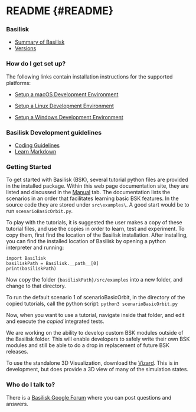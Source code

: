 # README  {#README}

### Basilisk ###

* [Summary of Basilisk](http://hanspeterschaub.info/basilisk/index.html)
* [Versions](http://hanspeterschaub.info/basilisk/Support/bskReleaseNotes.html)

### How do I get set up? ###
The following links contain installation instructions for the supported platforms:

- [Setup a macOS Development Environment](http://hanspeterschaub.info/basilisk/Install/installOnMacOS.html)

- [Setup a Linux Development Environment](http://hanspeterschaub.info/basilisk/Install/installOnLinux.html)

- [Setup a Windows Development Environment](http://hanspeterschaub.info/basilisk/Install/installOnWindows.html)



### Basilisk Development guidelines ###

* [Coding Guidelines](http://hanspeterschaub.info/basilisk/Support/Coder/CodingGuidlines.html)
* [Learn Markdown](https://bitbucket.org/tutorials/markdowndemo)


### Getting Started
To get started with Basilisk (BSK), several tutorial python files are provided in the installed package.  Within this web page documentation site, they are listed and discussed in the <a href="modules.html">Manual</a> tab.  The documentation lists the scenarios in an order that facilitates learning basic BSK features. In the source code they are stored under `src\examples\`. A good start would be to run `scenarioBasicOrbit.py`.

To play with the tutorials, it is suggested the user makes a copy of these tutorial files, and use the copies in order to learn, test and experiment. To copy them, first find the location of the Basilisk installation. After installing, you can find the installed location of Basilisk by opening a python interpreter and running:

```
import Basilisk
basiliskPath = Basilisk.__path__[0]
print(basiliskPath)
```

Now copy the folder `{basiliskPath}/src/examples` into a new folder, and change to that directory.

To run the default scenario 1 of scenarioBasicOrbit, in the directory of the copied tutorials, call the python script: `python3 scenarioBasicOrbit.py`


Now, when you want to use a tutorial, navigate inside that folder, and edit and execute the *copied* integrated tests.

<!--Any new BSK module development should not occur within the BSK folder as this will be updated rapidly.  Rather, new FSW algorithm or simulation code modules should be created in a custom folder outside of the BSK directory.  A sample folder is provided named `BasiliskCustom` which contains sample FSW and Simulation modules.-->

We are working on the ability to develop custom BSK modules outside of the Basilisk folder.  This will enable developers to safely write their own BSK modules and still be able to do a drop in replacement of future BSK releases.

To use the standalone 3D Visualization, download the [Vizard](http://hanspeterschaub.info/basilisk/Vizard/Vizard.html).  This is in development, but does provide a 3D view of many of the simulation states.  


### Who do I talk to? ###

There is a [Basilisk Google Forum](https://groups.google.com/forum/embed/?place=forum%2Fbasilisk-forum) where you can post questions and answers.
